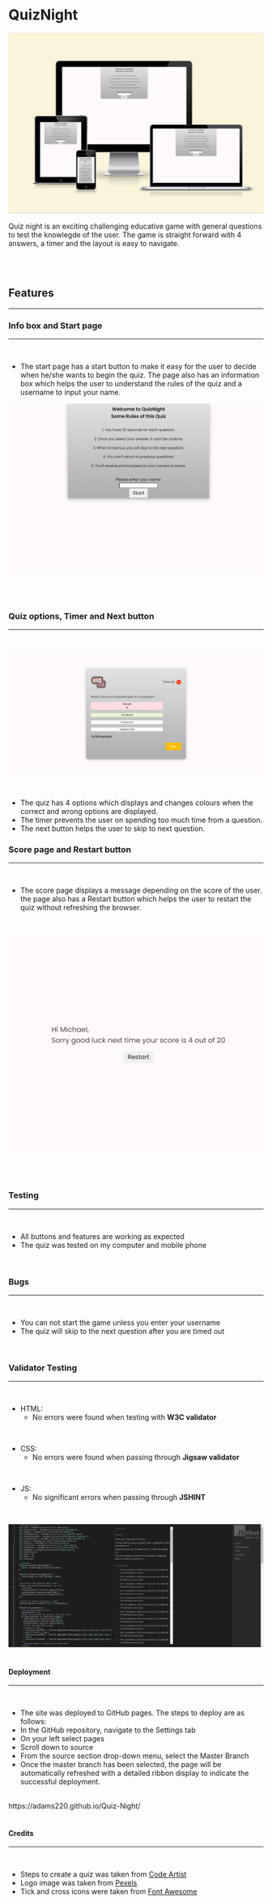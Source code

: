 # QuizNight

![responsive image](/assets/images/responsive1.png)

Quiz night is an exciting challenging educative game with general questions to test the knowlegde of the user. The game is straight forward with 4 answers, a timer and the layout is easy to navigate.

<br>
<br>

## Features
<hr>

### Info box and Start page
<hr>
<br>

- The start page has a start button to make it easy for the user to decide when he/she wants to begin the quiz.
 The page also has an information box which helps the user to understand the rules of the quiz and a username to input your name.

![start page image](/assets/images/Screenshot%20(342).png)

<br>
<br>

### Quiz options, Timer and Next button

<hr>
<br>

![quiz image ](/assets/images/Screenshot%20(316).png)   

<br>

- The quiz has 4 options which displays and changes colours when the correct and wrong options are displayed.
- The timer prevents the user on spending too much time from a question.
- The next button helps the user to skip to next question.

### Score page and Restart button

<hr>
<br>

- The score page displays a message depending on the score of the user. the page also has a Restart button which helps the user to restart the quiz without refreshing the browser.
<br>

![score page](/assets/images/Screenshot%20(350).png)

<br>

<br>


### Testing
<hr>
<br>

- All buttons and features are working as expected
- The quiz was tested on my computer and mobile phone

<br>

### Bugs
<hr>
<br>

- You can not start the game unless you enter your username
- The quiz will skip to the next question after you are timed out

<br>

### Validator Testing
<hr>
<br>

- HTML:
  - No errors were found when testing with  **W3C validator**    
<br>

- CSS:
  - No errors were found when passing through  **Jigsaw validator** 
<br>

- JS:
  - No significant errors when passing through **JSHINT**
    
<br>

![jshints ](/assets/images/Screenshot%20(351).png)
<br>
<br>

#### Deployment
<hr>
<br>

- The site was deployed to GitHub pages. The steps to deploy are as follows:
- In the GitHub repository, navigate to the Settings tab
- On your left select pages
- Scroll down to source
- From the source section drop-down menu, select the Master Branch
- Once the master branch has been selected, the page will be automatically refreshed with a detailed ribbon display to indicate the successful deployment.
<br>
https://adams220.github.io/Quiz-Night/

<br>
<br>

#### Credits
<hr>
<br>

- Steps to create a quiz was taken from [Code Artist](https://www.youtube.com/watch?v=p-2G-7vLuV4&t=4s)
- Logo image was taken from [Pexels](https://www.pexels.com)
- Tick and cross icons were taken from [Font Awesome](https://fontawesome.com)



